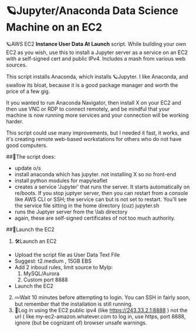 # 🪐Jupyter/Anaconda Data Science Machine on an EC2
🪐AWS EC2 **Instance User Data At Launch** script.  While building your own EC2 as you wish, use this to install a Jupyter server as a service on an EC2 with a self-signed cert and public IPv4. Includes a mash from various web sources.

This script installs Anaconda, which installs 🪐Jupyter.  I like Anaconda, and swallow its bloat, because it is a good package manager and worth the price of a few gig. 

It you wanted to run Anaconda Navigator, then install X on your EC2 and then use VNC or RDP to connect remotely, and be mindful that your machine is now running more services and your connection will be working harder.

This script could use many improvements, but I needed it fast, it works, and it's creating remote web-based workstations for others who do not have good computers.


##📝The script does:
- update o/s
- install anaconda which has jupyter.  not installing X so no front-end
- install python modules for mapyleaflet
- creates a service 'Jupyter' that runs the server. It starts automatically on re/boots. If you stop juptyer server, then you can restart from a console like AWS CLI or SSH; the service can but is not set to restart. You'll see the service file sitting in the home directory (cuz) jupyter.sh
- runs the Juptyer server from the \lab directory
- again, these are self-signed certificates of not too much authority.

##🚀Launch the EC2
1. 🛠️Launch an EC2
  - Upload the script file as User Data Text File
  - Suggest: t2.medium , 15GB EBS
  - Add 2 inboud rules, limit source to MyIp:
    1. MySQL/Aurora
    2. Custom port 8888
  - Launch the EC2
2. 💤Wait 10 minutes before attempting to login. You can SSH in fairly soon, but remember that the installation is still running.
3. 🚀Log in using the EC2 public ipv4 (like https://243.33.2.1:8888 ) not the url ( like my-ec2-amazon.whatever.com  to log in, use https, port 8888, ignore (but be cognizant of) browser unsafe warnings.

